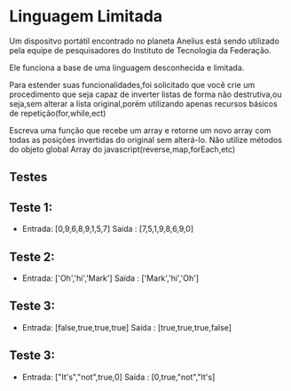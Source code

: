 # Linguagem Limitada

<p> Um dispositvo portátil encontrado no planeta Anelius está sendo utilizado pela equipe de pesquisadores do Instituto de
Tecnologia da Federação. <p>

<p> Ele funciona a base de uma linguagem desconhecida e limitada. <p>

<p> Para estender suas funcionalidades,foi solicitado que você crie um procedimento que seja capaz de inverter listas de forma não destrutiva,ou seja,sem alterar a lista original,porém utilizando apenas recursos básicos de repetição(for,while,ect)<p>

<p> Escreva uma função que recebe um array e retorne um novo array com todas as posições invertidas do original sem alterá-lo. Não utilize métodos do objeto global Array do javascript(reverse,map,forEach,etc)<p>

## Testes

## Teste 1: 
- Entrada: [0,9,6,8,9,1,5,7]
  Saída : [7,5,1,9,8,6,9,0]

## Teste 2: 
- Entrada: ['Oh','hi','Mark']
  Saída : ['Mark','hi','Oh']

## Teste 3: 
- Entrada: [false,true,true,true]
  Saída : [true,true,true,false]

## Teste 3: 
- Entrada: ["It's","not",true,0]
  Saída : [0,true,"not","It's]
